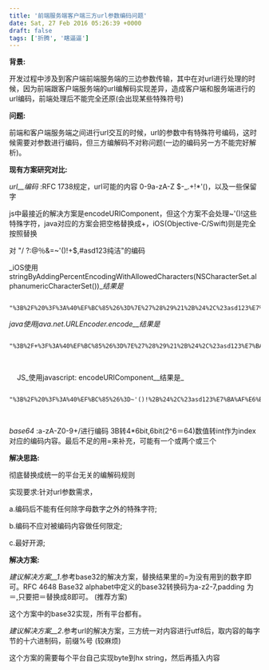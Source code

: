 ```yaml
---
title: '前端服务端客户端三方url参数编码问题'
date: Sat, 27 Feb 2016 05:26:39 +0000
draft: false
tags: ['折腾', '瞎逼逼']
---
```


**背景:**

开发过程中涉及到客户端前端服务端的三边参数传输，其中在对url进行处理的时候，因为前端跟客户端服务端的url编解码实现差异，造成客户端和服务端进行的url编码，前端处理后不能完全还原(会出现某些特殊符号)

**问题:**

前端和客户端服务端之间进行url交互的时候，url的参数中有特殊符号编码，这时候需要对参数进行编码，但三方编解码不对称问题(一边的编码另一方不能完好解析)。

**现有方案研究对比:**

 _url__编码_ :RFC 1738规定，url可能的内容 0-9a-zA-Z $-\_.+!\*'()，以及一些保留字

 js中最接近的解决方案是encodeURIComponent，但这个方案不会处理~'()!这些特殊字符，java对应的方案会把空格替换成+，iOS(Objective-C/Swift)则是完全按照替换

 对 "/ ?:@％&=~'()!+$,#asd123纯洁"的编码

 _iOS使用stringByAddingPercentEncodingWithAllowedCharacters(NSCharacterSet.alphanumericCharacterSet())__结果是_


```

"%3B%2F%20%3F%3A%40%EF%BC%85%26%3D%7E%27%28%29%21%2B%24%2C%23asd123%E7%BA%AF%E6%B4%81"

```


 _java使用java.net.URLEncoder.encode__结果是_


```

"%3B%2F+%3F%3A%40%EF%BC%85%26%3D%7E%27%28%29%21%2B%24%2C%23asd123%E7%BA%AF%E6%B4%81"

```
 

    JS_使用javascript: encodeURIComponent__结果是_


```

"%3B%2F%20%3F%3A%40%EF%BC%85%26%3D~'()!%2B%24%2C%23asd123%E7%BA%AF%E6%B4%81"

```
 

 _base64_ :a-zA-Z0-9+/进行编码 3B转4\*6bit,6bit(2^6＝64)数值转int作为index对应的编码内容。最后不足的用\=来补充，可能有一个或两个或三个 

**解决思路:**

彻底替换成统一的平台无关的编解码规则

 实现要求:针对url参数需求，

 a.编码后不能有任何除字母数字之外的特殊字符;

 b.编码不应对被编码内容做任何限定;

 c.最好开源;

**解决方案:**

 _建议解决方案__1_.参考base32的解决方案，替换结果里的\=为没有用到的数字即可。RFC 4648 Base32 alphabet中定义的base32转换码为a-z2-7,padding 为＝,只要把＝替换成8即可。 (推荐方案) 

 这个方案中的base32实现，所有平台都有。

 _建议解决方案__2_.参考url的解决方案，三方统一对内容进行utf8后，取内容的每字节的十六进制码，前缀%号 (较麻烦)

 这个方案的需要每个平台自己实现byte到hx string，然后再插入内容